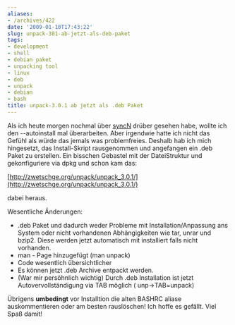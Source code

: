 ```yaml
---
aliases:
- /archives/422
date: '2009-01-10T17:43:22'
slug: unpack-301-ab-jetzt-als-deb-paket
tags:
- development
- shell
- debian paket
- unpacking tool
- linux
- deb
- unpack
- debian
- bash
title: unpack-3.0.1 ab jetzt als .deb Paket
---
```


Als ich heute morgen nochmal über [syncN](http://zwetschge.org/syncN/)
drüber gesehen habe, wollte ich den --autoinstall mal überarbeiten. Aber
irgendwie hatte ich nicht das Gefühl als würde das jemals was
problemfreies. Deshalb hab ich mich hingesetzt, das Install-Skript
rausgenommen und angefangen ein .deb Paket zu erstellen. Ein bisschen
Gebastel mit der DateiStruktur und gekonfiguriere via dpkg und schon kam
das:

[http://zwetschge.org/unpack/unpack_3.0.1/](http://zwetschge.org/unpack/unpack_3.0.1/)

dabei heraus.

Wesentliche Änderungen:


* .deb Paket und dadurch weder Probleme mit Installation/Anpassung ans
  System oder nicht vorhandenen Abhängigkeiten wie tar, unrar und bzip2.
  Diese werden jetzt automatisch mit installiert falls nicht vorhanden.
* man - Page hinzugefügt (man unpack)
* Code wesentlich übersichtlicher
* Es können jetzt .deb Archive entpackt werden.
* (War mir persöhnlich wichtig) Durch .deb Installation ist jetzt
  Autovervollständigung via TAB möglich ( unp->TAB=unpack)

Übrigens **umbedingt** vor Installtion die alten BASHRC aliase
auskommentieren oder am besten rauslöschen! Ich hoffe es gefällt. Viel Spaß
damit!